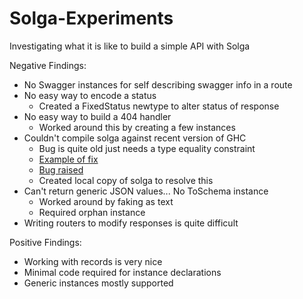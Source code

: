# Solga-Experiments

Investigating what it is like to build a simple API with Solga

Negative Findings:

* No Swagger instances for self describing swagger info in a route
* No easy way to encode a status
	- Created a FixedStatus newtype to alter status of response
* No easy way to build a 404 handler
	- Worked around this by creating a few instances
* Couldn't compile solga against recent version of GHC
	- Bug is quite old just needs a type equality constraint
	- [Example of fix](https://github.com/FintanH/solga/blob/build_error/solga/src/Solga.hs#L286)
	- [Bug raised](https://github.com/chpatrick/solga/issues/9)
	- Created local copy of solga to resolve this
* Can't return generic JSON values... No ToSchema instance
	- Worked around by faking as text
	- Required orphan instance
* Writing routers to modify responses is quite difficult

Positive Findings:

* Working with records is very nice
* Minimal code required for instance declarations
* Generic instances mostly supported
